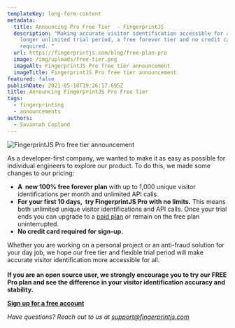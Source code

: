 ```yaml
---
templateKey: long-form-content
metadata:
  title: Announcing Pro Free Tier  - FingerprintJS
  description: "Making accurate visitor identification accessible for all with a
    longer unlimited trial period, a free forever tier and no credit card
    required. "
  url: https://fingerprintjs.com/blog/free-plan-pro
  image: /img/uploads/free-tier.png
  imageAlt: FingerprintJS Pro free tier announcement
  imageTitle: FingerprintJS Pro free tier announcement
featured: false
publishDate: 2021-05-18T19:26:17.695Z
title: Announcing FingerprintJS Pro Free Tier
tags:
  - fingerprinting
  - announcements
authors:
  - Savannah Copland
---
```

![FingerprintJS Pro free tier announcement](/img/uploads/free-tier.png "FingerprintJS Pro free tier announcement")

As a developer-first company, we wanted to make it as easy as possible for individual engineers to explore our product. To do this, we made some changes to our pricing:

* **A  new 100% free forever plan** with up to 1,000 unique visitor identifications per month and unlimited API calls.
* **For your first 10 days,  try FingerprintJS Pro with no limits.** This means both unlimited unique visitor identifications and API calls. Once your trial ends you can upgrade to a [paid plan](https://fingerprintjs.com/pricing/) or remain on the free plan uninterrupted.
* **No credit card required for sign-up.** 

Whether you are working on a personal project or an anti-fraud solution for your day job, we hope our free tier and flexible trial period will make accurate visitor identification more accessible for all.\
\
**If you are an open source user, we strongly encourage you to try our FREE Pro plan and see the difference in your visitor identification accuracy and stability.**

**[Sign up for a free account](https://dashboard.fingerprintjs.com/signup)**

<i>Have questions? Reach out to us at [support@fingerprintjs.com](mailto:support@fingerprintjs.com)</i>